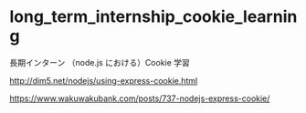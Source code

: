 # long_term_internship_cookie_learning

長期インターン （node.js における）Cookie 学習

<http://dim5.net/nodejs/using-express-cookie.html>

<https://www.wakuwakubank.com/posts/737-nodejs-express-cookie/>
